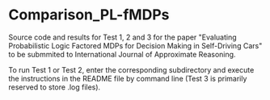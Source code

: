 # Comparison_PL-fMDPs
Source code and results for Test 1, 2 and 3 for the paper "Evaluating Probabilistic Logic Factored MDPs for Decision Making in Self-Driving Cars" to be submmited to International Journal of Approximate Reasoning. 

To run Test 1 or Test 2, enter the corresponding subdirectory and execute the instructions in the README file by command line (Test 3 is primarily reserved to store .log files).
